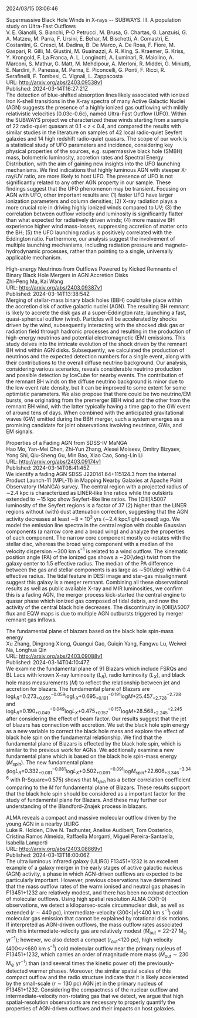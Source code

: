 2024/03/15 03:06:46  

Supermassive Black Hole Winds in X-rays -- SUBWAYS. III. A population
  study on Ultra-Fast Outflows  
V. E. Gianolli, S. Bianchi, P-O Petrucci, M. Brusa, G. Chartas, G. Lanzuisi, G. A. Matzeu, M. Parra, F. Ursini, E. Behar, M. Bischetti, A. Comastri, E. Costantini, G. Cresci, M. Dadina, B. De Marco, A. De Rosa, F. Fiore, M. Gaspari, R. Gilli, M. Giustini, M. Guainazzi, A. R. King, S. Kraemer, G. Kriss, Y. Krongold, F. La Franca, A. L. Longinotti, A. Luminari, R. Maiolino, A. Marconi, S. Mathur, G. Matt, M. Mehdipour, A. Merloni, R. Middei, G. Miniutti, E. Nardini, F. Panessa, M. Perna, E. Piconcelli, G. Ponti, F. Ricci, R. Serafinelli, F. Tombesi, C. Vignali, L. Zappacosta  
URL: http://arxiv.org/abs/2403.09538v1  
Published: 2024-03-14T16:27:21Z  
  The detection of blue-shifted absorption lines likely associated with ionized Iron K-shell transitions in the X-ray spectra of many Active Galactic Nuclei (AGN) suggests the presence of a highly ionized gas outflowing with mildly relativistic velocities (0.03c-0.6c), named Ultra-Fast Outflow (UFO). Within the SUBWAYS project we characterized these winds starting from a sample of 22 radio-quiet quasars at 0.1 &lt; z &lt; 0.4, and compared the results with similar studies in the literature on samples of 42 local radio-quiet Seyfert galaxies and 14 high redshift radio-quiet quasars. The scope of our work is a statistical study of UFO parameters and incidence, considering key physical properties of the sources, e.g. supermassive black hole (SMBH) mass, bolometric luminosity, accretion rates and Spectral Energy Distribution, with the aim of gaining new insights into the UFO launching mechanisms. We find indications that highly luminous AGN with steeper X-ray/UV ratio, are more likely to host UFO. The presence of UFO is not significantly related to any other AGN property in our sample. These findings suggest that the UFO phenomenon may be transient. Focusing on AGN with UFO, other important results are: (1) faster UFO have larger ionization parameters and column densities; (2) X-ray radiation plays a more crucial role in driving highly ionized winds compared to UV; (3) the correlation between outflow velocity and luminosity is significantly flatter than what expected for radiatively driven winds; (4) more massive BH experience higher wind mass-losses, suppressing accretion of matter onto the BH; (5) the UFO launching radius is positively correlated with the Eddington ratio. Furthermore, our analysis suggest the involvement of multiple launching mechanisms, including radiation pressure and magneto-hydrodynamic processes, rather than pointing to a single, universally applicable mechanism.   

High-energy Neutrinos from Outflows Powered by Kicked Remnants of Binary
  Black Hole Mergers in AGN Accretion Disks  
Zhi-Peng Ma, Kai Wang  
URL: http://arxiv.org/abs/2403.09387v1  
Published: 2024-03-14T13:38:54Z  
  Merging of stellar-mass binary black holes (BBH) could take place within the accretion disk of active galactic nuclei (AGN). The resulting BH remnant is likely to accrete the disk gas at a super-Eddington rate, launching a fast, quasi-spherical outflow (wind). Particles will be accelerated by shocks driven by the wind, subsequently interacting with the shocked disk gas or radiation field through hadronic processes and resulting in the production of high-energy neutrinos and potential electromagnetic (EM) emissions. This study delves into the intricate evolution of the shock driven by the remnant BH wind within AGN disks. Subsequently, we calculated the production of neutrinos and the expected detection numbers for a single event, along with their contributions to the overall diffuse neutrino background. Our analysis, considering various scenarios, reveals considerable neutrino production and possible detection by IceCube for nearby events. The contribution of the remnant BH winds on the diffuse neutrino background is minor due to the low event rate density, but it can be improved to some extent for some optimistic parameters. We also propose that there could be two neutrino/EM bursts, one originating from the premerger BBH wind and the other from the remnant BH wind, with the latter typically having a time gap to the GW event of around tens of days. When combined with the anticipated gravitational waves (GW) emitted during the BBH merger, such a system emerges as a promising candidate for joint observations involving neutrinos, GWs, and EM signals.   

Properties of a Fading AGN from SDSS-IV MaNGA  
Hao Mo, Yan-Mei Chen, Zhi-Yun Zhang, Alexei Moiseev, Dmitry Bizyaev, Yong Shi, Qiu-Sheng Gu, Min Bao, Xiao Cao, Song-Lin Li  
URL: http://arxiv.org/abs/2403.09174v1  
Published: 2024-03-14T08:41:45Z  
  We identify a fading AGN SDSS J220141.64+115124.3 from the internal Product Launch-11 (MPL-11) in Mapping Nearby Galaxies at Apache Point Observatory (MaNGA) survey. The central region with a projected radius of $\sim$2.4 kpc is characterized as LINER-like line ratios while the outskirts extended to $\sim$15 kpc show Seyfert-like line ratios. The [OIII]$\lambda$5007 luminosity of the Seyfert regions is a factor of 37 (2) higher than the LINER regions without (with) dust attenuation correction, suggesting that the AGN activity decreases at least $\sim$8 $\times$ 10$^3$ yrs ($\sim$2.4 kpc/light-speed) ago. We model the emission line spectra in the central region with double Gaussian components (a narrow core and a broad wing) and analyze the properties of each component. The narrow core component mostly co-rotates with the stellar disc, whereas the broad wing component with a median of the velocity dispersion $\sim$300 km s$^{-1}$ is related to a wind outflow. The kinematic position angle (PA) of the ionized gas shows a $\sim$20{\deg} twist from the galaxy center to 1.5 effective radius. The median of the PA difference between the gas and stellar components is as large as $\sim$50{\deg} within 0.4 effective radius. The tidal feature in DESI image and star-gas misalignment suggest this galaxy is a merger remnant. Combining all these observational results as well as public available X-ray and MIR luminosities, we confirm this is a fading AGN, the merger process kick-started the central engine to quasar phase which ionized gas composed of tidal debris, and now the activity of the central black hole decreases. The discontinuity in [OIII]$\lambda$5007 flux and EQW maps is due to multiple AGN outbursts triggered by merger remnant gas inflows.   

The fundamental plane of blazars based on the black hole spin-mass
  energy  
Xu Zhang, Dingrong Xiong, Quangui Gao, Guiqin Yang, Fangwu Lu, Weiwei Na, Longhua Qin  
URL: http://arxiv.org/abs/2403.09088v1  
Published: 2024-03-14T04:10:47Z  
  We examine the fundamental plane of 91 Blazars which include FSRQs and BL Lacs with known X-ray luminosity ($L_{R}$), radio luminosity ($L_X$), and black hole mass measurements ($M$) to reflect the relationship between jet and accretion for blazars. The fundamental plane of Blazars are log$L_{R}$=${0.273}_{+0.059}^{-0.059}$log$L_X$+${0.695}_{+0.191}^{-0.191}$log$M$+${25.457}_{+2.728}^{-2.728}$ and log$L_{R}$=${0.190}_{+0.049}^{-0.049}$log$L_X$+${0.475}_{+0.157}^{-0.157}$log$M$+${28.568}_{+2.245}^{-2.245}$ after considering the effect of beam factor. Our results suggest that the jet of blazars has connection with accretion. We set the black hole spin energy as a new variable to correct the black hole mass and explore the effect of black hole spin on the fundamental relationship. We find that the fundamental plane of Blazars is effected by the black hole spin, which is similar to the previous work for AGNs. We additionally examine a new fundamental plane which is based on the black hole spin-mass energy ($M_{spin}$). The new fundamental plane (log$L_{R}$=${0.332}_{+0.081}^{-0.081}$log$L_X$+${0.502}_{+0.091}^{-0.091}$log$M_{spin}$+${22.606}_{+3.346}^{-3.346}$ with R-Square=0.575) shows that $M_{spin}$ has a better correlation coefficient comparing to the $M$ for fundamental plane of Blazars. These results support that the black hole spin should be considered as a important factor for the study of fundamental plane for Blazars. And these may further our understanding of the Blandford-Znajek process in blazars.   

ALMA reveals a compact and massive molecular outflow driven by the young
  AGN in a nearby ULIRG  
Luke R. Holden, Clive N. Tadhunter, Anelise Audibert, Tom Oosterloo, Cristina Ramos Almeida, Raffaella Morganti, Miguel Pereira-Santaella, Isabella Lamperti  
URL: http://arxiv.org/abs/2403.08869v1  
Published: 2024-03-13T18:00:06Z  
  The ultra luminous infrared galaxy (ULIRG) F13451+1232 is an excellent example of a galaxy merger in the early stages of active galactic nucleus (AGN) activity, a phase in which AGN-driven outflows are expected to be particularly important. However, previous observations have determined that the mass outflow rates of the warm ionised and neutral gas phases in F13451+1232 are relatively modest, and there has been no robust detection of molecular outflows. Using high spatial resolution ALMA CO(1-0) observations, we detect a kiloparsec-scale circumnuclear disk, as well as extended ($r\sim440$ pc), intermediate-velocity (300&lt;|$v$|&lt;400 km s$^{-1}$) cold molecular gas emission that cannot be explained by rotational disk motions. If interpreted as AGN-driven outflows, the mass outflow rates associated with this intermediate-velocity gas are relatively modest ($\dot{M}_\mathrm{out}=22$-$27$ M$_\odot$ yr$^{-1}$); however, we also detect a compact ($r_\mathrm{out}$&lt;120 pc), high velocity (400&lt;$v$&lt;680 km s$^{-1}$) cold molecular outflow near the primary nucleus of F13451+1232, which carries an order of magnitude more mass ($\dot{M}_\mathrm{out}\sim230$ M$_\odot$ yr$^{-1}$) than (and several times the kinetic power of) the previously-detected warmer phases. Moreover, the similar spatial scales of this compact outflow and the radio structure indicate that it is likely accelerated by the small-scale ($r\sim130$ pc) AGN jet in the primary nucleus of F13451+1232. Considering the compactness of the nuclear outflow and intermediate-velocity non-rotating gas that we detect, we argue that high spatial-resolution observations are necessary to properly quantify the properties of AGN-driven outflows and their impacts on host galaxies.   

